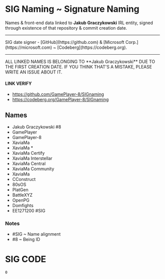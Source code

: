 # SIG Naming ~ Signature Naming

Names & front-end data linked to **Jakub Graczykowski** IRL entity, signed through existence of that repository & commit creation date.
<p><hr/></p>
SIG date signer - [GitHub](https://github.com) & [Microsoft Corp.](https://microsoft.com) ~ [Codeberg](https://codeberg.org).
<p><hr/></p>
ALL LINKED NAMES IS BELONGING TO **Jakub Graczykowski** DUE TO THE FIRST CREATION DATE. IF YOU THINK THAT'S A MISTAKE, PLEASE WRITE AN ISSUE ABOUT IT.

#### LINK VERIFY

 - https://github.com/GamePlayer-8/SIGnaming
 - https://codeberg.org/GamePlayer-8/SIGnaming

## Names

 - Jakub Graczykowski #8
 - GamePlayer
 - GamePlayer-8
 - XaviaMa
 - XaviaMa *
 - XaviaMa Certify
 - XaviaMa Interstellar
 - XaviaMa Central
 - XaviaMa Community
 - XaviaMa
 - CConstruct
 - 80sOS
 - PlatGen
 - BattleXYZ
 - OpenPG
 - Domfights
 - EE1271200 #SIG

### Notes

 - #SIG ~ Name alignment
 - #8 ~ Being ID

# SIG CODE

`0`
